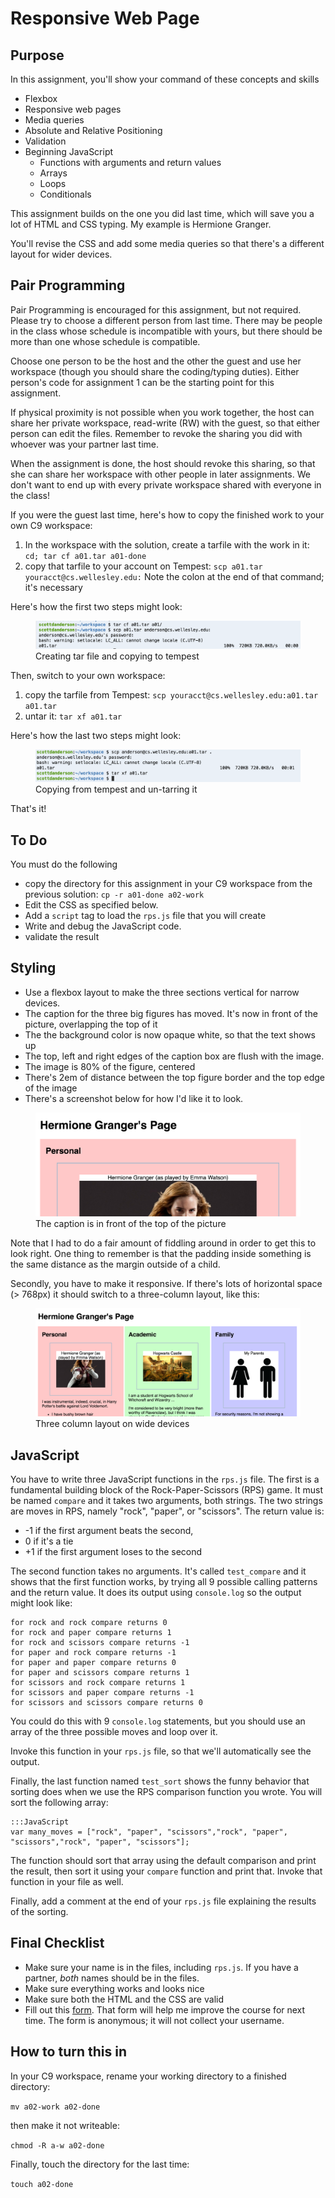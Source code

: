 # Responsive Web Page

## Purpose

In this assignment, you'll show your command of these concepts and skills

* Flexbox
* Responsive web pages
* Media queries
* Absolute and Relative Positioning
* Validation
* Beginning JavaScript
    * Functions with arguments and return values
    * Arrays
	* Loops
	* Conditionals

This assignment builds on the one you did last time, which will save
you a lot of HTML and CSS typing. My example is Hermione Granger.

You'll revise the CSS and add some media queries so that there's a
different layout for wider devices. 

## Pair Programming

Pair Programming is encouraged for this assignment, but not
required. Please try to choose a different person from last
time. There may be people in the class whose schedule is incompatible
with yours, but there should be more than one whose schedule is
compatible. 

Choose one person to be the host and the other the guest and use her
workspace (though you should share the coding/typing duties). Either
person's code for assignment 1 can be the starting point for this
assignment.

If physical proximity is not possible when you work together, the host
can share her private workspace, read-write (RW) with the guest, so
that either person can edit the files. Remember to revoke the sharing
you did with whoever was your partner last time.

When the assignment is done, the host should revoke this sharing, so that
she can share her workspace with other people in later assignments. We
don't want to end up with every private workspace shared with everyone in
the class!

If you were the guest last time, here's how to copy the finished work
to your own C9 workspace:

1. In the workspace with the solution, create a tarfile with the work
in it:  `cd; tar cf a01.tar a01-done`
1. copy that tarfile to your account on Tempest:
`scp a01.tar youracct@cs.wellesley.edu:` Note the colon at the end of
that command; it's necessary

Here's how the first two steps might look:
<figure>
<img src="scp-to-tempest.png">
<figcaption>Creating tar file and copying to tempest</figcaption>
</figure>

Then, switch to your own workspace:

1. copy the tarfile from Tempest: `scp youracct@cs.wellesley.edu:a01.tar a01.tar`
1. untar it: `tar xf a01.tar`

Here's how the last two steps might look:
<figure>
<img src="scp-from-tempest.png">
<figcaption>Copying from tempest and un-tarring it</figcaption>
</figure>

That's it!

## To Do

You must do the following

* copy the directory for this assignment in your C9 workspace from the
previous solution:  `cp -r a01-done a02-work`
* Edit the CSS as specified below.
* Add a `script` tag to load the `rps.js` file that you will create 
* Write and debug the JavaScript code. 
* validate the result

## Styling

* Use a flexbox layout to make the three sections vertical for narrow devices.
* The caption for the three big figures has moved. It's now in front of the picture, overlapping the top of it
* The the background color is now opaque white, so that the text shows up
* The top, left and right edges of the caption box are flush with the image.
* The image is 80% of the figure, centered
* There's 2em of distance between the top figure border and the top edge of the image
* There's a screenshot below for how I'd like it to look. 

<figure>
<img src="top-caption.png">
<figcaption>The caption is in front of the top of the picture</figcaption>
</figure>

Note that I had to do a fair amount of fiddling around in order to get
this to look right. One thing to remember is that the padding inside
something is the same distance as the margin outside of a child.

Secondly, you have to make it responsive. If there's lots of
horizontal space (> 768px) it should switch to a three-column layout,
like this:

<figure>
<img src="three-column-layout.png">
<figcaption>Three column layout on wide devices</figcaption>
</figure>

## JavaScript

You have to write three JavaScript functions in the `rps.js` file. The
first is a fundamental building block of the Rock-Paper-Scissors (RPS)
game.  It must be named `compare` and it takes two arguments, both
strings. The two strings are moves in RPS, namely "rock", "paper", or
"scissors". The return value is:

* -1 if the first argument beats the second,
* 0 if it's a tie
* +1 if the first argument loses to the second

The second function takes no arguments. It's called `test_compare` and
it shows that the first function works, by trying all 9 possible
calling patterns and the return value. It does its output using
`console.log` so the output might look like:

```
for rock and rock compare returns 0
for rock and paper compare returns 1
for rock and scissors compare returns -1
for paper and rock compare returns -1
for paper and paper compare returns 0
for paper and scissors compare returns 1
for scissors and rock compare returns 1
for scissors and paper compare returns -1
for scissors and scissors compare returns 0
```

You could do this with 9 `console.log` statements, but you should use
an array of the three possible moves and loop over it.

Invoke this function in your `rps.js` file, so that we'll automatically see the output.

Finally, the last function named `test_sort` shows the funny behavior that sorting does
when we use the RPS comparison function you wrote. You will sort the following array:

```
:::JavaScript
var many_moves = ["rock", "paper", "scissors","rock", "paper", "scissors","rock", "paper", "scissors"];
```

The function should sort that array using the default comparison and
print the result, then sort it using your `compare` function and print
that. Invoke that function in your file as well.

Finally, add a comment at the end of your `rps.js` file explaining the
results of the sorting.

## Final Checklist

* Make sure your name is in the files, including `rps.js`. If you have a partner, *both* names should be in the files.
* Make sure everything works and looks nice
* Make sure both the HTML and the CSS are valid
* Fill out this [form](https://docs.google.com/a/wellesley.edu/forms/d/e/1FAIpQLSeaobYag3lesSo10kQqN2ViO1xJi4IqIkbrIVlIyglfbuhZ0g/viewform). That form will help me improve the course for next time. The form is anonymous; it will not collect your username.

## How to turn this in

In your C9 workspace, rename your working directory to a finished directory:

`mv a02-work a02-done`

then make it not writeable:

`chmod -R a-w a02-done`

Finally, touch the directory for the last time:

`touch a02-done`

